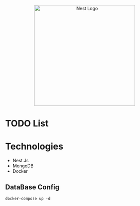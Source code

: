 <p align="center">
  <a href="http://nestjs.com/" target="blank"><img src="https://nestjs.com/img/logo_text.svg" width="320" alt="Nest Logo" /></a>
</p>

# TODO List

# Technologies

* Nest.Js
* MongoDB
* Docker

## DataBase Config

```
docker-compose up -d
```
